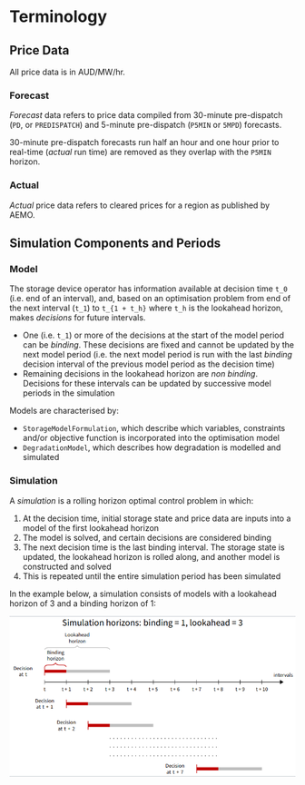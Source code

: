 # Terminology

## Price Data

All price data is in AUD/MW/hr.

### Forecast

*Forecast* data refers to price data compiled from 30-minute pre-dispatch (`PD`, or `PREDISPATCH`) and 5-minute pre-dispatch (`P5MIN` or `5MPD`) forecasts.

30-minute pre-dispatch forecasts run half an hour and one hour prior to real-time (*actual* run time) are removed as they overlap with the `P5MIN` horizon.

### Actual

*Actual* price data refers to cleared prices for a region as published by AEMO.

## Simulation Components and Periods

### Model

The storage device operator has information available at decision time ``t_0`` (i.e. end of an interval), and, based on an optimisation problem from end of the next interval (``t_1``) to ``t_{1 + t_h}`` where ``t_h`` is the lookahead horizon, makes *decisions* for future intervals.

  * One (i.e. ``t_1``) or more of the decisions at the start of the model period can be *binding*. These decisions are fixed and cannot be updated by the next model period (i.e. the next model period is run with the last *binding* decision interval of the previous model period as the decision time)
  * Remaining decisions in the lookahead horizon are *non binding*. Decisions for these intervals can be updated by successive model periods in the simulation

Models are characterised by:

  * `StorageModelFormulation`, which describe which variables, constraints and/or objective function is incorporated into the optimisation model
  * `DegradationModel`, which describes how degradation is modelled and simulated

### Simulation

A *simulation* is a rolling horizon optimal control problem in which:

  1. At the decision time, initial storage state and price data are inputs into a model of the first lookahead horizon
  2. The model is solved, and certain decisions are considered binding
  3. The next decision time is the last binding interval. The storage state is updated, the lookahead horizon is rolled along, and another model is constructed and solved
  4. This is repeated until the entire simulation period has been simulated
  
  In the example below, a simulation consists of models with a lookahead horizon of 3 and a binding horizon of 1:
  
  ![Example of simulation with a lookahead horizon of 3 and a binding horizon of 1](sim_example.png)
